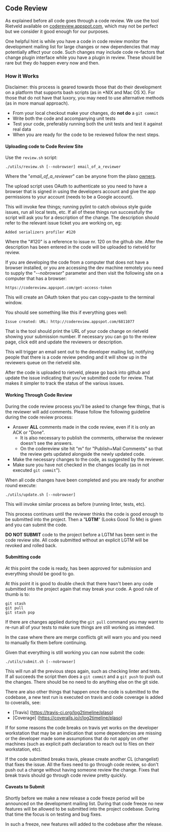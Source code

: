## Code Review

As explained before all code goes through a code review. We use the tool Rietveld available on [codereview.appspot.com](https://codereview.appspot.com), which may not be perfect but we consider it good enough for our purposes.

One helpful hint is while you have a code in code review monitor the development mailing list for large changes or new dependencies that may potentially affect your code. Such changes may include code re-factors that change plugin interface while you have a plugin in review. These should be rare but they do happen every now and then.

### How it Works

Disclaimer: this process is geared towards those that do their development on a platform that supports bash scripts (as in *NIX and Mac OS X). For those that do not have that luxory, you may need to use alternative methods (as in more manual approach).

 * From your local checkout make your changes, do **not do** a `git commit`
 * Write both the code and accompanying unit tests
 * Test your code, preferably running both the unit tests and test it against real data
 * When you are ready for the code to be reviewed follow the next steps.

#### Uploading code to Code Review Site

Use the `review.sh` script:

    ./utils/review.sh [--nobrowser] email_of_a_reviewer

Where the "*email_of_a_reviewer*" can be anyone from the plaso [owners](https://github.com/orgs/log2timeline/teams/owners).

The upload script uses OAuth to authenticate so you need to have a browser that is signed in using the developers account and give the app permissions to your account (needs to be a Google account).

This will invoke few things; running pylint to catch obvious style guide issues, run all local tests, etc. If all of these things run successfully the script will ask you for a description of the change. The description should refer to the relevant issue ticket you are working on, eg:

    Added serializers profiler #120

Where the "#120" is a reference to issue nr. 120 on the github site. After the description has been entered in the code will be uploaded to rietveld for review.

If you are developing the code from a computer that does not have a browser installed, or you are accessing the dev machine remotely you need to supply the "*--nobrowser*" parameter and then visit the following site on a computer that has a browser:

    https://codereview.appspot.com/get-access-token

This will create an OAuth token that you can copy+paste to the terminal window.

You should see something like this if everything goes well:

    Issue created: URL: http://codereview.appspot.com/6811077

That is the tool should print the URL of your code change on rietveld showing your submission number. If necessary you can go to the review page, click edit and update the reviewers or description.

This will trigger an email sent out to the developer mailing list, notifying people that there is a code review pending and it will show up in the reviewers queue on the rietveld site.

After the code is uploaded to rietveld, please go back into github and update the issue indicating that you've submitted code for review. That makes it simpler to track the status of the various issues.

#### Working Through Code Review

During the code review process you'll be asked to change few things, that is the reviewer will add comments. Please follow the following guideline during the code review process:

 * Answer **ALL** comments made in the code review, even if it is only an ACK or "Done".
   * It is also necessary to publish the comments, otherwise the reviewer doesn't see the answers.
   * On the codereview site hit "m" for "Publish+Mail Comments" so that the review gets updated alongside the newly updated code.
 * Make the necessary changes to the code, as suggested by the reviewer.
 * Make sure you have not checked in the changes locally (as in not executed `git commit`").

When all code changes have been completed and you are ready for another round execute:

    ./utils/update.sh [--nobrowser]

This will invoke similar process as before (running linter, tests, etc).

This process continues until the reviewer thinks the code is good enough to be submitted into the project. Then a "**LGTM**" (Looks Good To Me) is given and you can submit the code.

**DO NOT SUBMIT** code to the project before a LGTM has been sent in the code review site. All code submitted without an explicit LGTM will be revoked and rolled back.

#### Submitting code

At this point the code is ready, has been approved for submission and everything should be good to go.

At this point it is good to double check that there hasn't been any code submitted into the project again that may break your code. A good rule of thumb is to:

    git stash
    git pull
    git stash pop

If there are changes applied during the `git pull` command you may want to re-run all of your tests to make sure things are still working as intended.

In the case where there are merge conflicts git will warn you and you need to manually fix them before continuing.

Given that everything is still working you can now submit the code:

    ./utils/submit.sh [--nobrowser]

This will run all the previous steps again, such as checking linter and tests. If all succeeds the script then does a `git commit` and a `git push` to push out the changes. There should be no need to do anything else on the git side.

There are also other things that happen once the code is submitted to the codebase, a new test run is executed on travis and code coverage is added to coveralls, see:

 * [Travis] (https://travis-ci.org/log2timeline/plaso)
 * [Coverage] (https://coveralls.io/r/log2timeline/plaso)

If for some reasons the code breaks on travis yet works on the developer workstation that may be an indication that some dependencies are missing or the developer made some assumptions that do not apply on other machines (such as explicit path declaration to reach out to files on their workstation, etc).

If the code submitted breaks travis, please create another CL (changelist) that fixes the issue. All the fixes need to go through code review, so don't push out a change without having someone review the change. Fixes that break travis should go through code review pretty quickly.

#### Caveats to Submit

Shortly before we make a new release a code freeze period will be announced on the development mailing list. During that code freeze no new features will be allowed to be submitted into the project codebase. During that time the focus is on testing and bug fixes.

In such a freeze, new features will added to the codebase after the release.
